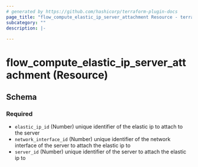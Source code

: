 ```yaml
---
# generated by https://github.com/hashicorp/terraform-plugin-docs
page_title: "flow_compute_elastic_ip_server_attachment Resource - terraform-provider-flow"
subcategory: ""
description: |-
  
---
```


# flow_compute_elastic_ip_server_attachment (Resource)





<!-- schema generated by tfplugindocs -->
## Schema

### Required

- `elastic_ip_id` (Number) unique identifier of the elastic ip to attach to the server
- `network_interface_id` (Number) unique identifier of the network interface of the server to attach the elastic ip to
- `server_id` (Number) unique identifier of the server to attach the elastic ip to


